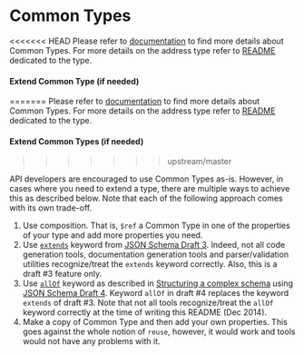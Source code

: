 # Common Types


<<<<<<< HEAD
Please refer to [documentation](../../../docs/common-json-types.md#common) to find more details about Common Types. For more details on the address type refer to [README](README_address.md) dedicated to the type.


#### Extend Common Type (if needed)
=======
Please refer to [documentation](../../../api-style-guide.md#common-types) to find more details about Common Types. For more details on the address type refer to [README](README_address.md) dedicated to the type.


#### Extend Common Types (if needed)
>>>>>>> upstream/master

API developers are encouraged to use Common Types as-is. However, in cases where you need to extend a type, there are multiple ways to achieve this as described below. Note that each of the following approach comes with its own trade-off.

1. Use composition. That is, `$ref` a Common Type in one of the properties of your type and add more properties you need. 
2. Use [`extends`](http://tools.ietf.org/html/draft-zyp-json-schema-03#section-5.26) keyword from [JSON Schema Draft 3][7]. Indeed, not all code generation tools, documentation generation tools and parser/validation utilities recognize/treat the `extends` keyword correctly. Also, this is a draft #3 feature only. 
3. Use [`allOf`](http://json-schema.org/latest/json-schema-validation.html#anchor82) keyword as described in [Structuring a complex schema](http://spacetelescope.github.io/understanding-json-schema/structuring.html#extending) using [JSON Schema Draft 4][1]. Keyword `allOf` in draft #4 replaces the keyword `extends` of draft #3. Note that not all tools recognize/treat the `allOf` keyword correctly at the time of writing this README (Dec 2014).
4. Make a copy of Common Type and then add your own properties. This goes against the whole notion of `reuse`, however, it would work and tools would not have any problems with it. 
 

[1]: http://json-schema.org/latest/json-schema-core.html "JSON Schema: core definitions and terminology"
[7]: http://tools.ietf.org/html/draft-zyp-json-schema-03 "A JSON Media Type for Describing the Structure and Meaning of JSON Documents"
[11]: schema/json/draft-04/src/main/json/address.json "address.json"
[12]: schema/json/draft-04/src/main/json/address_global.json "address_global.json"
[13]: schema/json/draft-04/src/main/json/address_portable.json "address_portable.json"
[14]: https://github.com/googlei18n/libaddressinput/wiki/AddressValidationMetadata "i18napis"
[15]: https://www.w3.org/TR/html51/sec-forms.html#autofill-field "HTML 5.1 autofill"
[16]: https://www.informatica.com/content/dam/informatica-com/global/amer/us/collateral/other/addressdoctor-cloud-2_user-guide.pdf "Address Doctor"
[17]: https://developers.google.com/maps/documentation/geocoding/intro#Types "Google Maps Geocoding API"
[18]: http://microformats.org/wiki/adr "hcard"


